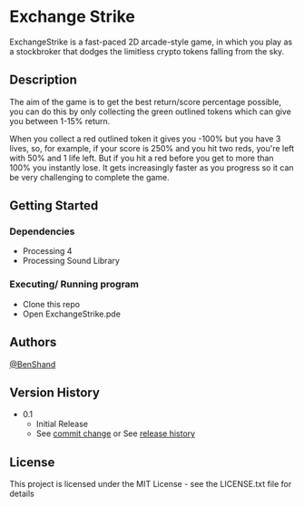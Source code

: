 # Exchange Strike

ExchangeStrike is a fast-paced 2D arcade-style game, in which you play as a stockbroker that dodges the limitless crypto tokens falling from the sky. 

## Description

The aim of the game is to get the best return/score percentage possible, you can do this by only collecting the green outlined tokens which can give you between 1-15% return. 

When you collect a red outlined token it gives you -100% but you have 3 lives, so, for example, if your score is 250% and you hit two reds, you're left with 50% and 1 life left. But if you hit a red before you get to more than 100% you instantly lose. It gets increasingly faster as you progress so it can be very challenging to complete the game.

## Getting Started

### Dependencies

* Processing 4
* Processing Sound Library

### Executing/ Running program

* Clone this repo 
* Open ExchangeStrike.pde 


## Authors

[@BenShand](https://twitter.com/sillyc0ffin)

## Version History

* 0.1
    * Initial Release
    * See [commit change]() or See [release history]()


## License

This project is licensed under the MIT License - see the LICENSE.txt file for details

